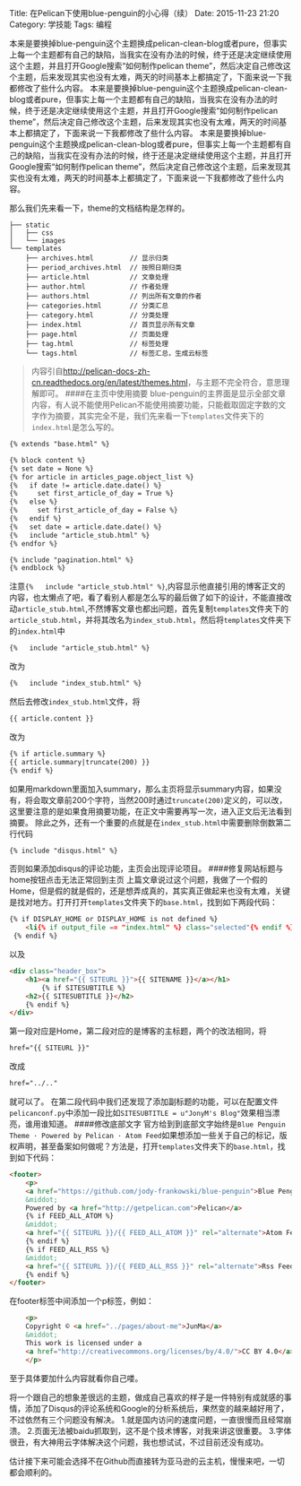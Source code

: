 Title: 在Pelican下使用blue-penguin的小心得（续）
Date: 2015-11-23 21:20
Category: 学技能
Tags: 编程

本来是要换掉blue-penguin这个主题换成pelican-clean-blog或者pure，但事实上每一个主题都有自己的缺陷，当我实在没有办法的时候，终于还是决定继续使用这个主题，并且打开Google搜索“如何制作pelican theme”，然后决定自己修改这个主题，后来发现其实也没有太难，两天的时间基本上都搞定了，下面来说一下我都修改了些什么内容。
本来是要换掉blue-penguin这个主题换成pelican-clean-blog或者pure，但事实上每一个主题都有自己的缺陷，当我实在没有办法的时候，终于还是决定继续使用这个主题，并且打开Google搜索“如何制作pelican theme”，然后决定自己修改这个主题，后来发现其实也没有太难，两天的时间基本上都搞定了，下面来说一下我都修改了些什么内容。
本来是要换掉blue-penguin这个主题换成pelican-clean-blog或者pure，但事实上每一个主题都有自己的缺陷，当我实在没有办法的时候，终于还是决定继续使用这个主题，并且打开Google搜索“如何制作pelican theme”，然后决定自己修改这个主题，后来发现其实也没有太难，两天的时间基本上都搞定了，下面来说一下我都修改了些什么内容。

那么我们先来看一下，theme的文档结构是怎样的。

```linux
├── static
│   ├── css
│   └── images
└── templates
    ├── archives.html         // 显示归类
    ├── period_archives.html  // 按照日期归类
    ├── article.html          // 文章处理
    ├── author.html           // 作者处理
    ├── authors.html          // 列出所有文章的作者
    ├── categories.html       // 分类汇总
    ├── category.html         // 分类处理
    ├── index.html            // 首页显示所有文章
    ├── page.html             // 页面处理
    ├── tag.html              // 标签处理
    └── tags.html             // 标签汇总，生成云标签
```
>内容引自<http://pelican-docs-zh-cn.readthedocs.org/en/latest/themes.html>，与主题不完全符合，意思理解即可。
####在主页中使用摘要
blue-penguin的主界面是显示全部文章内容，有人说不能使用Pelican不能使用摘要功能，只能截取固定字数的文字作为摘要，其实完全不是，我们先来看一下`templates`文件夹下的`index.html`是怎么写的。
```html
{% extends "base.html" %}

{% block content %}
{% set date = None %}
{% for article in articles_page.object_list %}
{%   if date != article.date.date() %}
{%     set first_article_of_day = True %}
{%   else %}
{%     set first_article_of_day = False %}
{%   endif %}
{%   set date = article.date.date() %}
{%   include "article_stub.html" %}
{% endfor %}

{% include "pagination.html" %}
{% endblock %}
```
注意`{%   include "article_stub.html" %}`,内容显示他直接引用的博客正文的内容，也太懒点了吧，看了看别人都是怎么写的最后做了如下的设计，不能直接改动`article_stub.html`,不然博客文章也都出问题，首先复制`templates`文件夹下的`article_stub.html`，并将其改名为`index_stub.html`，然后将`templates`文件夹下的`index.html`中
```html
{%   include "article_stub.html" %}
```
改为
```html
{%   include "index_stub.html" %}
```
然后去修改`index_stub.html`文件，将
```html
{{ article.content }}
```
改为
```html
{% if article.summary %}
{{ article.summary|truncate(200) }}
{% endif %}
```
如果用markdown里面加入summary，那么主页将显示summary内容，如果没有，将会取文章前200个字符，当然200时通过`truncate(200)`定义的，可以改，这里要注意的是如果食用摘要功能，在正文中需要再写一次，进入正文后无法看到摘要。
除此之外，还有一个重要的点就是在`index_stub.html`中需要删除倒数第二行代码
```html
{% include "disqus.html" %}
```
否则如果添加disqus的评论功能，主页会出现评论项目。
####修复网站标题与home按钮点击无法正常回到主页
上篇文章说过这个问题，我做了一个假的Home，但是假的就是假的，还是想弄成真的，其实真正做起来也没有太难，关键是找对地方。打开打开`templates`文件夹下的`base.html`，找到如下两段代码：
```html
{% if DISPLAY_HOME or DISPLAY_HOME is not defined %}
	<li{% if output_file == "index.html" %} class="selected"{% endif %}><a href="{{ SITEURL }}">Home</a></li>
 {% endif %}
```
以及
```html
<div class="header_box">
	<h1><a href="{{ SITEURL }}">{{ SITENAME }}</a></h1>
		{% if SITESUBTITLE %}
	<h2>{{ SITESUBTITLE }}</h2>
	{% endif %}
</div>
```
第一段对应是Home，第二段对应的是博客的主标题，两个的改法相同，将
```html
href="{{ SITEURL }}"
```
改成
```html
href="../.."
```
就可以了。
在第二段代码中我们还发现了添加副标题的功能，可以在配置文件`pelicanconf.py`中添加一段比如`SITESUBTITLE = u"JonyM's Blog"`效果相当漂亮，谁用谁知道。
####修改底部文字
官方给到到底部文字始终是`Blue Penguin Theme · Powered by Pelican · Atom Feed`如果想添加一些关于自己的标记，版权声明，甚至备案如何做呢？方法是，打开`templates`文件夹下的`base.html`，找到如下代码：
```html
<footer>
	<p>
	<a href="https://github.com/jody-frankowski/blue-penguin">Blue Penguin</a> Theme
	&middot;
	Powered by <a href="http://getpelican.com">Pelican</a>
	{% if FEED_ALL_ATOM %}
	&middot;
	<a href="{{ SITEURL }}/{{ FEED_ALL_ATOM }}" rel="alternate">Atom Feed</a>
	{% endif %}
	{% if FEED_ALL_RSS %}
	&middot;
	<a href="{{ SITEURL }}/{{ FEED_ALL_RSS }}" rel="alternate">Rss Feed</a>
	{% endif %}
</footer>
```
在footer标签中间添加一个p标签，例如：
```html
	<p>
	Copyright © <a href="../pages/about-me">JunMa</a>
	&middot;
	This work is licensed under a
	<a href="http://creativecommons.org/licenses/by/4.0/">CC BY 4.0</a>
	</p>
```
至于具体要加什么内容就看你自己喽。

将一个跟自己的想象差很远的主题，做成自己喜欢的样子是一件特别有成就感的事情，添加了Disqus的评论系统和Google的分析系统后，果然变的越来越好用了，不过依然有三个问题没有解决。
1.就是国内访问的速度问题，一直很慢而且经常崩溃。
2.页面无法被baidu抓取到，这不是个技术博客，对我来讲这很重要。
3.字体很丑，有大神用云字体解决这个问题，我也想试试，不过目前还没有成功。

估计接下来可能会选择不在Github而直接转为亚马逊的云主机，慢慢来吧，一切都会顺利的。

